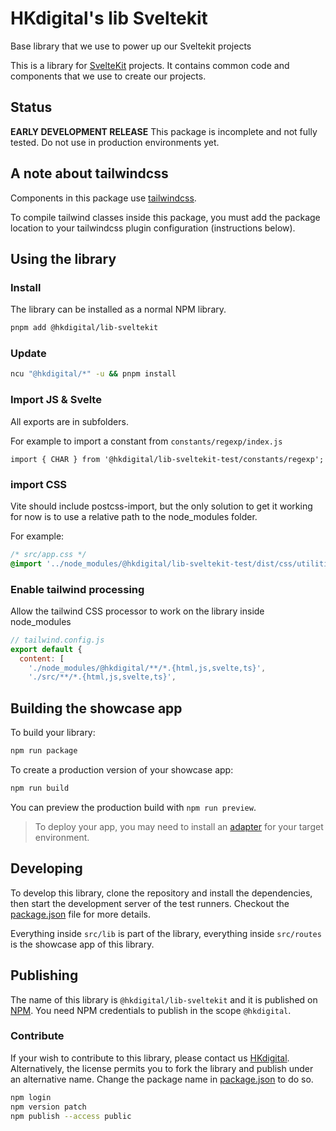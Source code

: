 # HKdigital's lib Sveltekit

Base library that we use to power up our Sveltekit projects

This is a library for [SvelteKit](https://svelte.dev/) projects. 
It contains common code and components that we use to create our projects. 

## Status

**EARLY DEVELOPMENT RELEASE**
This package is incomplete and not fully tested.
Do not use in production environments yet.

## A note about tailwindcss

Components in this package use [tailwindcss](https://tailwindcss.com/).

To compile tailwind classes inside this package, you must add the package location to your tailwindcss plugin configuration (instructions below).

## Using the library

### Install

The library can be installed as a normal NPM library.

```bash
pnpm add @hkdigital/lib-sveltekit
```

### Update

```bash
ncu "@hkdigital/*" -u && pnpm install
```

### Import JS & Svelte

All exports are in subfolders.

For example to import a constant from `constants/regexp/index.js`

```svelte
import { CHAR } from '@hkdigital/lib-sveltekit-test/constants/regexp';
```

### import CSS

Vite should include postcss-import, but the only solution to get it working for now is to use a relative path to the node_modules folder.

For example:

```css
/* src/app.css */
@import '../node_modules/@hkdigital/lib-sveltekit-test/dist/css/utilities.postcss';
```

### Enable tailwind processing

Allow the tailwind CSS processor to work on the library inside node_modules

```js
// tailwind.config.js
export default {
  content: [
    './node_modules/@hkdigital/**/*.{html,js,svelte,ts}',
    './src/**/*.{html,js,svelte,ts}',
```

## Building the showcase app

To build your library:

```bash
npm run package
```

To create a production version of your showcase app:

```bash
npm run build
```

You can preview the production build with `npm run preview`.

> To deploy your app, you may need to install an [adapter](https://svelte.dev/docs/kit/adapters) for your target environment.

## Developing

To develop this library, clone the repository and install the dependencies, then start the development server of the test runners. Checkout the [package.json](./package.json) file for more details.

Everything inside `src/lib` is part of the library, everything inside `src/routes` is the showcase app of this library.

## Publishing

The name of this library is `@hkdigital/lib-sveltekit` and it is published on [NPM](https://npmjs.com). You need NPM credentials to publish in the scope `@hkdigital`. 

### Contribute
If your wish to contribute to this library, please contact us [HKdigital](https://hkdigital.nl/contact). Alternatively, the license permits you to fork the library and publish under an alternative name. Change the package name in [package.json](./package.json) to do so.

```bash
npm login
npm version patch
npm publish --access public
```
